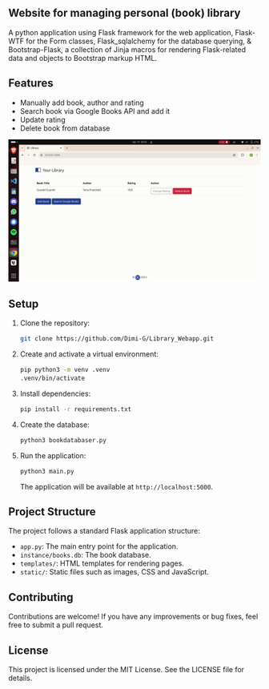 ## Website for managing personal (book) library
A python application using Flask framework for the web application, Flask-WTF for the Form classes, Flask_sqlalchemy for the database querying,
& Bootstrap-Flask, a collection of Jinja macros for rendering Flask-related data and objects to Bootstrap markup HTML.

## Features
  - Manually add book, author and rating
  - Search book via Google Books API and add it
  - Update rating
  - Delete book from database

  ![demo](static/demo.gif)

## Setup
1. Clone the repository:

    ```bash
    git clone https://github.com/Dimi-G/Library_Webapp.git
    ```

2. Create and activate a virtual environment:

    ```bash
    pip python3 -m venv .venv
    .venv/bin/activate
    ```

3. Install dependencies:

    ```bash
    pip install -r requirements.txt
    ```

4. Create the database:

    ```bash
    python3 bookdatabaser.py
    ```

5. Run the application:

    ```bash
    python3 main.py
    ```

    The application will be available at `http://localhost:5000`.

## Project Structure

The project follows a standard Flask application structure:

- `app.py`: The main entry point for the application.
- `instance/books.db`: The book database.
- `templates/`: HTML templates for rendering pages.
- `static/`: Static files such as images, CSS and JavaScript.

## Contributing
Contributions are welcome! If you have any improvements or bug fixes, feel free to submit a pull request.

## License
This project is licensed under the MIT License. See the LICENSE file for details.

